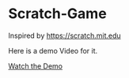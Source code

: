 # Scratch-Game

Inspired by https://scratch.mit.edu

Here is a demo Video for it.

[Watch the Demo](https://drive.google.com/file/d/1YUNlYrFG6I8py0QYQyeXtT4Jpq8ioQoA/view?usp=sharing)
